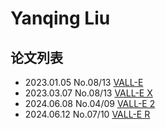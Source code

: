 # Yanqing Liu


## 论文列表

- 2023.01.05 No.08/13 [VALL-E](../Models/Speech_LLM/2023.01.05_VALL-E.md)
- 2023.03.07 No.08/13 [VALL-E X](../Models/Speech_LLM/2023.03.07_VALL-E_X.md)
- 2024.06.08 No.04/09 [VALL-E 2](../Models/Speech_LLM/2024.06.08_VALL-E2.md)
- 2024.06.12 No.07/10 [VALL-E R](../Models/Speech_LLM/2024.06.12_VALL-E_R.md)